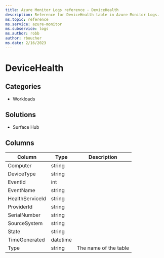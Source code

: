 ```yaml
---
title: Azure Monitor Logs reference - DeviceHealth
description: Reference for DeviceHealth table in Azure Monitor Logs.
ms.topic: reference
ms.service: azure-monitor
ms.subservice: logs
ms.author: robb
author: rboucher
ms.date: 2/16/2023
---
```


# DeviceHealth

 

## Categories

- Workloads
## Solutions

- Surface Hub




## Columns

| Column | Type | Description |
| --- | --- | --- |
| Computer | string |  |
| DeviceType | string |  |
| EventId | int |  |
| EventName | string |  |
| HealthServiceId | string |  |
| ProviderId | string |  |
| SerialNumber | string |  |
| SourceSystem | string |  |
| State | string |  |
| TimeGenerated | datetime |  |
| Type | string | The name of the table |
